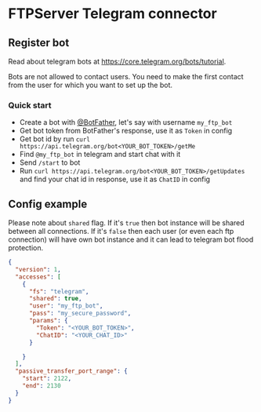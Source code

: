 # FTPServer Telegram connector

## Register bot

Read about telegram bots at https://core.telegram.org/bots/tutorial.

Bots are not allowed to contact users. You need to make the first contact from the user for which you want to set up the bot.

### Quick start

- Create a bot with [@BotFather](https://t.me/BotFather), let's say with username `my_ftp_bot`
- Get bot token from BotFather's response, use it as `Token` in config
- Get bot id by run `curl https://api.telegram.org/bot<YOUR_BOT_TOKEN>/getMe`
- Find `@my_ftp_bot` in telegram and start chat with it
- Send `/start` to bot
- Run `curl https://api.telegram.org/bot<YOUR_BOT_TOKEN>/getUpdates` and find your chat id in response, use it as `ChatID` in config


## Config example

Please note about `shared` flag. If it's `true` then bot instance will be shared between all connections.
If it's `false` then each user (or even each ftp connection) will have own bot instance and it can lead to telegram bot flood protection.

```json
{
  "version": 1,
  "accesses": [
    {
      "fs": "telegram",
      "shared": true,
      "user": "my_ftp_bot",
      "pass": "my_secure_password",
      "params": {
        "Token": "<YOUR_BOT_TOKEN>",
        "ChatID": "<YOUR_CHAT_ID>"
      }

    }
  ],
  "passive_transfer_port_range": {
    "start": 2122,
    "end": 2130
  }
}
```